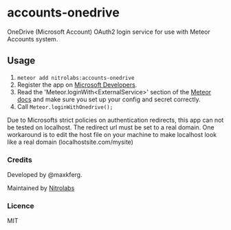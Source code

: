 # accounts-onedrive

OneDrive (Microsoft Account) OAuth2 login service for use with Meteor Accounts system.

## Usage

1. `meteor add nitrolabs:accounts-onedrive`
2. Register the app on [Microsoft Developers](https://account.live.com/developers/applications/).<br>
3. Read the 'Meteor.loginWith&lt;ExternalService&gt;' section of the [Meteor docs](http://docs.meteor.com/#meteor_loginwithexternalservice) and make sure you set up your config and secret correctly.   
4. Call `Meteor.loginWithOnedrive();`

Due to Microsofts strict policies on authentication redirects, this app can not 
be tested on localhost. The redirect url must be set to a real domain. One workaround
is to edit the host file on your machine to make localhost look like a real domain (localhostsite.com/mysite)

### Credits

Developed by @maxkferg.

Maintained by [Nitrolabs](https://www.nitrolabs.com)

### Licence
MIT
